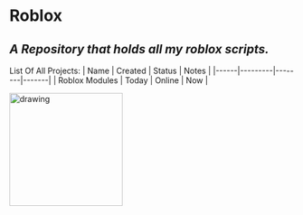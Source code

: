 # Roblox
*A Repository that holds all my roblox scripts.*
------
List Of All Projects:
| Name | Created | Status | Notes |
|------|---------|--------|-------|
| Roblox Modules | Today | Online | Now |

<img src="https://i.waifu.pics/dgH6CzF.jpg" alt="drawing" width="200"/>
